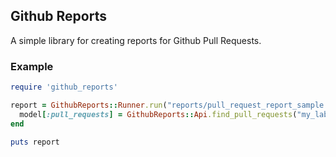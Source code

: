 ## Github Reports

A simple library for creating reports for Github Pull Requests.

### Example

```ruby
require 'github_reports'

report = GithubReports::Runner.run("reports/pull_request_report_sample.erb") do |model|
  model[:pull_requests] = GithubReports::Api.find_pull_requests("my_label")
end

puts report
```

